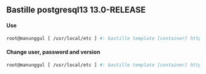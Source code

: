 ## Bastille postgresql13 13.0-RELEASE

#### Use

```bash
root@manunggul [ /usr/local/etc ] #: bastille template [container] https://github.com/infracead/postgresql.git
```

#### Change user, password and version

```bash
root@manunggul [ /usr/local/etc ] #: bastille template [container] https://github.com/infracead/postgresql --arg VERSION=11 --arg USER=-alsa --arg PASSWORD=akira
```

